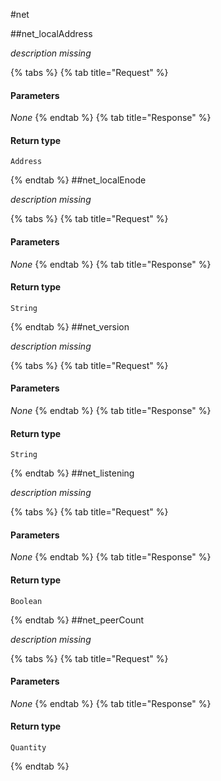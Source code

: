 #net

##net\_localAddress

_description missing_ 

{% tabs %}
{% tab title="Request" %}
#### **Parameters**

_None_
{% endtab %}
{% tab title="Response" %}

#### Return type
`Address`

{% endtab %}
##net\_localEnode

_description missing_ 

{% tabs %}
{% tab title="Request" %}
#### **Parameters**

_None_
{% endtab %}
{% tab title="Response" %}

#### Return type
`String`

{% endtab %}
##net\_version

_description missing_ 

{% tabs %}
{% tab title="Request" %}
#### **Parameters**

_None_
{% endtab %}
{% tab title="Response" %}

#### Return type
`String`

{% endtab %}
##net\_listening

_description missing_ 

{% tabs %}
{% tab title="Request" %}
#### **Parameters**

_None_
{% endtab %}
{% tab title="Response" %}

#### Return type
`Boolean`

{% endtab %}
##net\_peerCount

_description missing_ 

{% tabs %}
{% tab title="Request" %}
#### **Parameters**

_None_
{% endtab %}
{% tab title="Response" %}

#### Return type
`Quantity`

{% endtab %}

